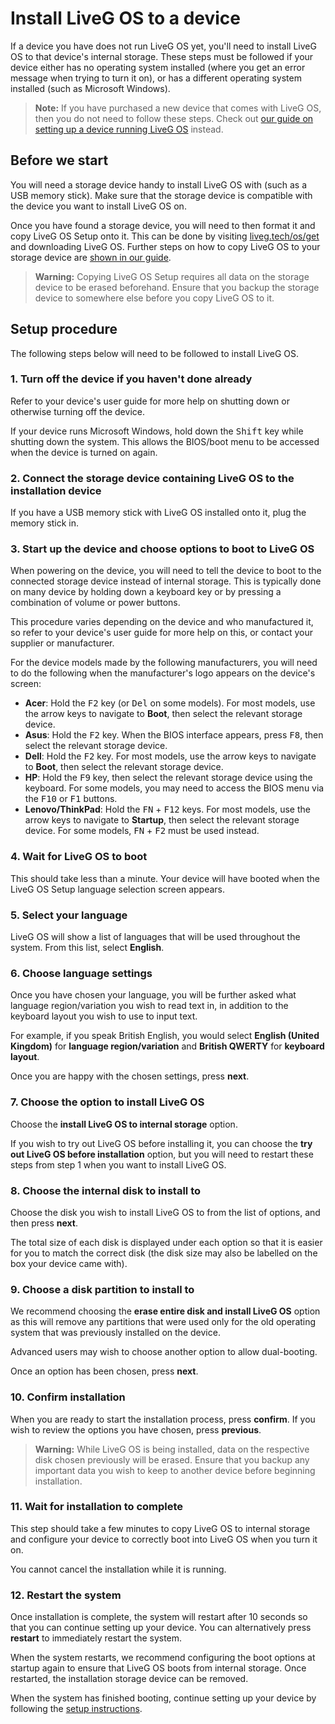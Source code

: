 # Install LiveG OS to a device
If a device you have does not run LiveG OS yet, you'll need to install LiveG OS to that device's internal storage. These steps must be followed if your device either has no operating system installed (where you get an error message when trying to turn it on), or has a different operating system installed (such as Microsoft Windows).

> **Note:** If you have purchased a new device that comes with LiveG OS, then you do not need to follow these steps. Check out [our guide on setting up a device running LiveG OS](setup.md) instead.

## Before we start
You will need a storage device handy to install LiveG OS with (such as a USB memory stick). Make sure that the storage device is compatible with the device you want to install LiveG OS on.

Once you have found a storage device, you will need to then format it and copy LiveG OS Setup onto it. This can be done by visiting [liveg.tech/os/get](https://liveg.tech/os/get) and downloading LiveG OS. Further steps on how to copy LiveG OS to your storage device are [shown in our guide](create-media.md).

> **Warning:** Copying LiveG OS Setup requires all data on the storage device to be erased beforehand. Ensure that you backup the storage device to somewhere else before you copy LiveG OS to it.

## Setup procedure
The following steps below will need to be followed to install LiveG OS.

### 1. Turn off the device if you haven't done already
Refer to your device's user guide for more help on shutting down or otherwise turning off the device.

If your device runs Microsoft Windows, hold down the <kbd>Shift</kbd> key while shutting down the system. This allows the BIOS/boot menu to be accessed when the device is turned on again.

### 2. Connect the storage device containing LiveG OS to the installation device
If you have a USB memory stick with LiveG OS installed onto it, plug the memory stick in.

### 3. Start up the device and choose options to boot to LiveG OS
When powering on the device, you will need to tell the device to boot to the connected storage device instead of internal storage. This is typically done on many device by holding down a keyboard key or by pressing a combination of volume or power buttons.

This procedure varies depending on the device and who manufactured it, so refer to your device's user guide for more help on this, or contact your supplier or manufacturer.

For the device models made by the following manufacturers, you will need to do the following when the manufacturer's logo appears on the device's screen:

* **Acer**: Hold the <kbd>F2</kbd> key (or <kbd>Del</kbd> on some models). For most models, use the arrow keys to navigate to **Boot**, then select the relevant storage device.
* **Asus**: Hold the <kbd>F2</kbd> key. When the BIOS interface appears, press <kbd>F8</kbd>, then select the relevant storage device.
* **Dell**: Hold the <kbd>F2</kbd> key. For most models, use the arrow keys to navigate to **Boot**, then select the relevant storage device.
* **HP**: Hold the <kbd>F9</kbd> key, then select the relevant storage device using the keyboard. For some models, you may need to access the BIOS menu via the <kbd>F10</kbd> or <kbd>F1</kbd> buttons.
* **Lenovo/ThinkPad**: Hold the <kbd>FN</kbd> + <kbd>F12</kbd> keys. For most models, use the arrow keys to navigate to **Startup**, then select the relevant storage device. For some models, <kbd>FN</kbd> + <kbd>F2</kbd> must be used instead.

### 4. Wait for LiveG OS to boot
This should take less than a minute. Your device will have booted when the LiveG OS Setup language selection screen appears.

### 5. Select your language
LiveG OS will show a list of languages that will be used throughout the system. From this list, select **English**.

### 6. Choose language settings
Once you have chosen your language, you will be further asked what language region/variation you wish to read text in, in addition to the keyboard layout you wish to use to input text.

For example, if you speak British English, you would select **English (United Kingdom)** for **language region/variation** and **British QWERTY** for **keyboard layout**.

Once you are happy with the chosen settings, press **next**.

### 7. Choose the option to install LiveG OS
Choose the **install LiveG OS to internal storage** option.

If you wish to try out LiveG OS before installing it, you can choose the **try out LiveG OS before installation** option, but you will need to restart these steps from step 1 when you want to install LiveG OS.

### 8. Choose the internal disk to install to
Choose the disk you wish to install LiveG OS to from the list of options, and then press **next**.

The total size of each disk is displayed under each option so that it is easier for you to match the correct disk (the disk size may also be labelled on the box your device came with).

### 9. Choose a disk partition to install to
We recommend choosing the **erase entire disk and install LiveG OS** option as this will remove any partitions that were used only for the old operating system that was previously installed on the device.

Advanced users may wish to choose another option to allow dual-booting.

Once an option has been chosen, press **next**.

### 10. Confirm installation
When you are ready to start the installation process, press **confirm**. If you wish to review the options you have chosen, press **previous**.

> **Warning:** While LiveG OS is being installed, data on the respective disk chosen previously will be erased. Ensure that you backup any important data you wish to keep to another device before beginning installation.

### 11. Wait for installation to complete
This step should take a few minutes to copy LiveG OS to internal storage and configure your device to correctly boot into LiveG OS when you turn it on.

You cannot cancel the installation while it is running.

### 12. Restart the system
Once installation is complete, the system will restart after 10 seconds so that you can continue setting up your device. You can alternatively press **restart** to immediately restart the system.

When the system restarts, we recommend configuring the boot options at startup again to ensure that LiveG OS boots from internal storage. Once restarted, the installation storage device can be removed.

When the system has finished booting, continue setting up your device by following the [setup instructions](setup.md).